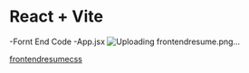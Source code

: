 # React + Vite

-Fornt End Code
-App.jsx
![Uploading frontendresume.png…]()

[frontendresumecss](https://github.com/Surya-MERNstack/resumeclient/assets/127471815/5a71bfd7-5fe7-44ef-956b-febb688276df)
